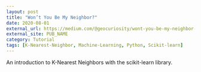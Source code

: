 ```yaml
---
layout: post
title: "Won’t You Be My Neighbor?"
date: 2020-08-01
external_url: https://medium.com/@geocuriosity/wont-you-be-my-neighbor-f69cebceaed4
external_site: PUB_NAME
category: Tutorial
tags: [K-Nearest-Neighbor, Machine-Learning, Python, Scikit-learn]
---
```

An introduction to K-Nearest Neighbors with the scikit-learn library.

